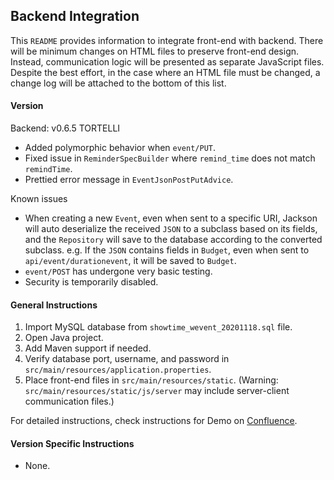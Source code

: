 ## Backend Integration
This `README` provides information to integrate front-end with backend. 
There will be minimum changes on HTML files to preserve front-end design. 
Instead, communication logic will be presented as separate JavaScript files. 
Despite the best effort, in the case where an HTML file must be changed, 
a change log will be attached to the bottom of this list.

#### Version
Backend: v0.6.5 TORTELLI
- Added polymorphic behavior when `event/PUT`.
- Fixed issue in `ReminderSpecBuilder` where `remind_time` does not match `remindTime`.
- Prettied error message in `EventJsonPostPutAdvice`.

Known issues
- When creating a new `Event`, even when sent to a specific URI, 
  Jackson will auto deserialize the received `JSON` to a subclass based on its fields,
  and the `Repository` will save to the database according to the converted subclass.
  e.g. If the `JSON` contains fields in `Budget`, even when sent to `api/event/durationevent`,
  it will be saved to `Budget`.
- `event/POST` has undergone very basic testing.
- Security is temporarily disabled.

#### General Instructions
1. Import MySQL database from `showtime_wevent_20201118.sql` file.
2. Open Java project.
3. Add Maven support if needed.
4. Verify database port, username, and password in `src/main/resources/application.properties`.
5. Place front-end files in `src/main/resources/static`.
   (Warning: `src/main/resources/static/js/server` may include server-client communication files.)

For detailed instructions, check instructions for Demo on 
[Confluence](https://201fptesting3.atlassian.net/wiki/spaces/DOC/pages/229779/Demo+Installation+Guide).

#### Version Specific Instructions
- None.